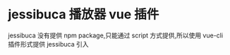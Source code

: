 # jessibuca 播放器 vue 插件

jessibuca 没有提供 npm package,只能通过 script 方式提供,所以使用 vue-cli 插件形式提供 jessibuca 引入
